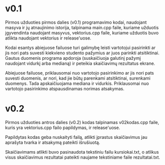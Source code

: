 # v0.1
Pirmos užduoties pirmos dalies (v0.1) programavimo kodai, naudojant masyva ir jų atnaujinimo istorija, talpinama main.cpp faile, kuriame užduotis įgyvendinta naudojant masyvus, vektorius.cpp faile, kuriame užduotis buvo atlikta naudojant vektorius ir release'uose.

Kodai esantys abiejuose failuose turi galimybę leisti vartotojui pasirinkti ar jis nori pats suvesti kiekvieno studento pažymius ar juos parinkti atsitiktinai. Gautus duomenis programa apdoroja (suskaičiuoja galutinį pažymį naudojant vidurkį arba medianą) ir peteikia skaičiavimų rezultatus ekrane.

Abiejuose failuose, priklausomai nuo vartotojo pasirinkimo ar jis nori pats suvesti duomenis, ar nori, kad jie būtų parenkami atsitiktinai, surenkami duomenys. Tada apskaičiuojama mediana ir vidurkis. Priklausomai nuo vartotojo pasirinkimo atspausdinamas norimas atsakymas.

# v0.2
Pirmos užduoties antros dalies (v0.2) kodas talpinamas v02kodas.cpp faile, kuris yra vektorius.cpp failo papildymas, ir release'uose.

Papildytas kodas geba nuskaityti failą, atlikti įprastus skaičiavimus jau aprašyta tvarka ir atsakymą pateikti išrušiuotą.

Skaičiavimams atlikti buvo pasinaudota tekstiniu failu kursiokai.txt, o atlikus visus skaičiavimus rezultatai pateikti naujame tekstiniame faile rezultatai.txt.
